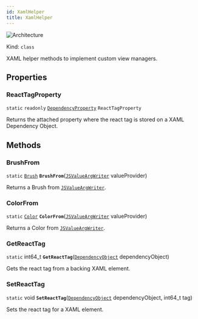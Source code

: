 ```yaml
---
id: XamlHelper
title: XamlHelper
---
```


![Architecture](https://img.shields.io/badge/architecture-old_only-yellow)

Kind: `class`

XAML helper methods to implement custom view managers.

## Properties
### ReactTagProperty
`static`   `readonly`  [`DependencyProperty`](https://learn.microsoft.com/uwp/api/Windows.UI.Xaml.DependencyProperty) `ReactTagProperty`

Returns the attached property where the react tag is stored on a XAML Dependency Object.

## Methods
### BrushFrom
`static` [`Brush`](https://learn.microsoft.com/uwp/api/Windows.UI.Xaml.Media.Brush) **`BrushFrom`**([`JSValueArgWriter`](JSValueArgWriter) valueProvider)

Returns a Brush from [`JSValueArgWriter`](JSValueArgWriter).

### ColorFrom
`static` [`Color`](https://docs.microsoft.com/uwp/api/Windows.UI.Color) **`ColorFrom`**([`JSValueArgWriter`](JSValueArgWriter) valueProvider)

Returns a Color from [`JSValueArgWriter`](JSValueArgWriter).

### GetReactTag
`static` int64_t **`GetReactTag`**([`DependencyObject`](https://learn.microsoft.com/uwp/api/Windows.UI.Xaml.DependencyObject) dependencyObject)

Gets the react tag from a backing XAML element.

### SetReactTag
`static` void **`SetReactTag`**([`DependencyObject`](https://learn.microsoft.com/uwp/api/Windows.UI.Xaml.DependencyObject) dependencyObject, int64_t tag)

Sets the react tag for a XAML element.
